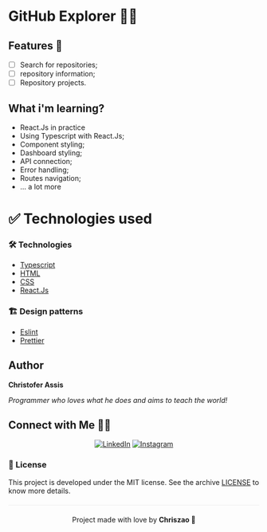 # GitHub Explorer 🐱‍👤

## Features 🌟
- [ ] Search for repositories;
- [ ] repository information;
- [ ] Repository projects.

## What i'm learning?

* React.Js in practice
* Using Typescript with React.Js;
* Component styling;
* Dashboard styling;
* API connection;
* Error handling;
* Routes navigation;
* ... a lot more

# :white_check_mark: Technologies used

### 🛠️ Technologies

- [Typescript](https://www.typescriptlang.org/docs/)
- [HTML](https://www.w3schools.com/tags/default.asp)
- [CSS](https://www.w3schools.com/css/default.asp)
- [React.Js](https://pt-br.reactjs.org/docs/getting-started.html)

### 🏗️ Design patterns
- [Eslint](https://eslint.org/docs/user-guide/configuring/)
- [Prettier](https://prettier.io/docs/en/index.html)

## Author

**Christofer Assis**

_Programmer who loves what he does and aims to teach the world!_

## Connect with Me 🤝🏻

<p align="center">
<a href="https://www.linkedin.com/in/christofer-assis-963380149/"><img alt="LinkedIn" src="https://img.shields.io/badge/LinkedIN-Christofer%20Assis-blue?style=flat&logo=linkedin"></a>
<a href="https://www.instagram.com/_chriszao_/?hl=pt-br"><img alt="Instagram" src="https://img.shields.io/badge/Instagram-Christofer%20Assis-blue?style=flat&logo=instagram"></a>

### :pencil: License

This project is developed under the MIT license. See the archive [LICENSE](LICENSE.md) to know more details.

<p align="center" style="margin-top: 20px; border-top: 1px solid #eee; padding-top: 20px;">Project made with love by <strong> Chriszao 💙 </strong>

